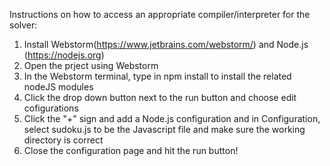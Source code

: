 
Instructions on how to access an appropriate compiler/interpreter for the solver: 

1. Install Webstorm(https://www.jetbrains.com/webstorm/) and Node.js (https://nodejs.org)
2. Open the prject using Webstorm
2. In the Webstorm terminal, type in npm install to install the related nodeJS modules
3. Click the drop down button next to the run button and choose edit cofigurations
4. Click the "+" sign and add a Node.js configuration and in Configuration, select sudoku.js to be the Javascript file and make sure the working directory is correct
5. Close the configuration page and hit the run button!

